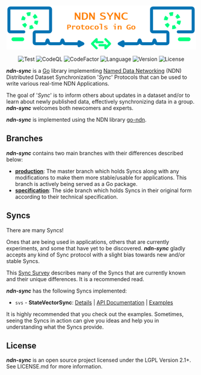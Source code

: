 <div align="center">

![Visual](/docs/README_VISUAL.png)

![Test](https://img.shields.io/github/actions/workflow/status/justincpresley/ndn-sync/test.yaml?branch=production?label=Test)
![CodeQL](https://img.shields.io/github/actions/workflow/status/justincpresley/ndn-sync/codeql.yml?branch=production?label=CodeQL)
![CodeFactor](https://img.shields.io/codefactor/grade/github/justincpresley/ndn-sync?label=CodeFactor)
![Language](https://img.shields.io/github/go-mod/go-version/justincpresley/ndn-sync)
![Version](https://img.shields.io/github/v/tag/justincpresley/ndn-sync?label=Latest%20version)
![License](https://img.shields.io/github/license/justincpresley/ndn-sync?label=License)

</div>

***ndn-sync*** is a [Go](https://go.dev/) library implementing [Named Data Networking](https://named-data.net/) (NDN) Distributed Dataset Synchronization '*Sync*' Protocols that can be used to write various real-time NDN Applications.

The goal of '*Sync*' is to inform others about updates in a dataset and/or to learn
about newly published data, effectively synchronizing data in a group.
***ndn-sync*** welcomes both newcomers and experts.

***ndn-sync*** is implemented using the NDN library [go-ndn](https://github.com/zjkmxy/go-ndn).


## Branches

***ndn-sync*** contains two main branches with their differences described below:

* [**production**](https://github.com/justincpresley/ndn-sync/tree/production): The master branch which holds Syncs along with any modifications to make them more stable/usable for applications. This branch is actively being served as a Go package.
* [**specification**](https://github.com/justincpresley/ndn-sync/tree/specification): The side branch which holds Syncs in their original form according to their technical specification.


## Syncs

There are many Syncs!

Ones that are being used in applications, others that are currently experiments,
and some that have yet to be discovered. ***ndn-sync*** gladly accepts any
kind of Sync protocol with a slight bias towards new and/or stable Syncs.

This [Sync Survey](https://named-data.net/wp-content/uploads/2021/05/ndn-0053-2-sync-survey.pdf)
describes many of the Syncs that are currently known and their unique differences. It is a recommended read.

***ndn-sync*** has the following Syncs implemented:

* `svs` - **StateVectorSync**: [Details](/docs/syncs/SVS.md) | [API Documentation](https://pkg.go.dev/github.com/justincpresley/ndn-sync/pkg/svs) | [Examples](/examples/svs/README.md)

It is highly recommended that you check out the examples. Sometimes, seeing the Syncs in action can give you ideas and help you in understanding what the Syncs provide.


## License

***ndn-sync*** is an open source project licensed under the LGPL Version 2.1+. See LICENSE.md for more information.
